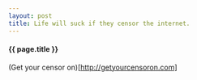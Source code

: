 ```yaml
---
layout: post
title: Life will suck if they censor the internet.
---
```


#### {{ page.title }}

(Get your censor on)[http://getyourcensoron.com]
